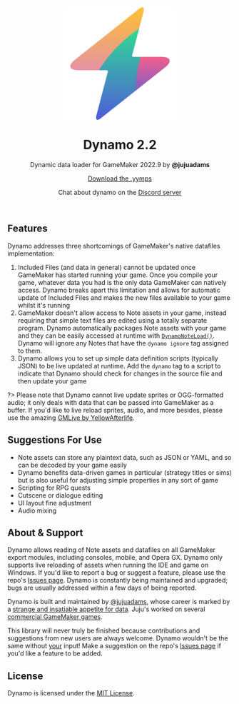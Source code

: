 <img src="https://raw.githubusercontent.com/JujuAdams/Dynamo/master/LOGO.png" width="50%" style="display: block; margin: auto;" />
<h1 align="center">Dynamo 2.2</h1>
<p align="center">Dynamic data loader for GameMaker 2022.9 by <b>@jujuadams</b></p>
<p align="center"><a href="https://github.com/JujuAdams/Dynamo/releases/">Download the .yymps</a></p>
<p align="center">Chat about dynamo on the <a href="https://discord.gg/8krYCqr">Discord server</a></p>

&nbsp;

## Features

Dynamo addresses three shortcomings of GameMaker's native datafiles implementation:

1. Included Files (and data in general) cannot be updated once GameMaker has started running your game. Once you compile your game, whatever data you had is the only data GameMaker can natively access. Dynamo breaks apart this limitation and allows for automatic update of Included Files and makes the new files available to your game whilst it's running
2. GameMaker doesn't allow access to Note assets in your game, instead requiring that simple text files are edited using a totally separate program. Dynamo automatically packages Note assets with your game and they can be easily accessed at runtime with [`DynamoNoteLoad()`](gml-functions?id=dynamonoteloadname). Dynamo will ignore any Notes that have the `dynamo ignore` tag assigned to them.
3. Dynamo allows you to set up simple data definition scripts (typically JSON) to be live updated at runtime. Add the `dynamo` tag to a script to indicate that Dynamo should check for changes in the source file and then update your game

?> Please note that Dynamo cannot live update sprites or OGG-formatted audio; it only deals with data that can be passed into GameMaker as a buffer. If you'd like to live reload sprites, audio, and more besides, please use the amazing [GMLive by YellowAfterlife](https://yellowafterlife.itch.io/gamemaker-live).

## Suggestions For Use

- Note assets can store any plaintext data, such as JSON or YAML, and so can be decoded by your game easily
- Dynamo benefits data-driven games in particular (strategy titles or sims) but is also useful for adjusting simple properties in any sort of game
- Scripting for RPG quests
- Cutscene or dialogue editing
- UI layout fine adjustment
- Audio mixing

## About & Support

Dynamo allows reading of Note assets and datafiles on all GameMaker export modules, including consoles, mobile, and Opera GX. Dynamo only supports live reloading of assets when running the IDE and game on Windows. If you'd like to report a bug or suggest a feature, please use the repo's [Issues page](https://github.com/JujuAdams/Dynamo/issues). Dynamo is constantly being maintained and upgraded; bugs are usually addressed within a few days of being reported.

Dynamo is built and maintained by [@jujuadams](https://twitter.com/jujuadams), whose career is marked by a [strange and insatiable appetite for data](https://www.youtube.com/watch?v=Uj7nr6vSRvs). Juju's worked on several [commercial GameMaker games](http://www.jujuadams.com/).

This library will never truly be finished because contributions and suggestions from new users are always welcome. Dynamo wouldn't be the same without [your](https://tenor.com/search/whos-awesome-gifs) input! Make a suggestion on the repo's [Issues page](https://github.com/JujuAdams/dynamo/issues) if you'd like a feature to be added.

## License

Dynamo is licensed under the [MIT License](https://github.com/JujuAdams/dynamo/blob/master/LICENSE).
